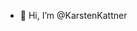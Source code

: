 - 👋 Hi, I’m @KarstenKattner


<!---
KarstenKattner/KarstenKattner is a ✨ special ✨ repository because its `README.md` (this file) appears on your GitHub profile.
You can click the Preview link to take a look at your changes.
--->

